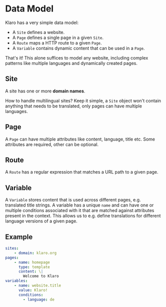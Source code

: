 # Data Model

Klaro has a very simple data model:

* A `Site` defines a website.
* A `Page` defines a single page in a given `Site`.
* A `Route` maps a HTTP route to a given `Page`.
* A `Variable` contains dynamic content that can be used in a `Page`.

That's it! This alone suffices to model any website, including complex patterns like multiple languages and dynamically created pages.

## Site

A site has one or more **domain names**.

How to handle multilingual sites? Keep it simple, a `Site` object won't contain anything that needs to be translated, only pages can have multiple languages.

## Page

A `Page` can have multiple attributes like content, language, title etc. Some attributes are required, other can be optional.

## Route

A `Route` has a regular expression that matches a URL path to a given page.

## Variable

A `Variable` stores content that is used across different pages, e.g. translated title strings. A variable has a unique `name` and can have one or multiple conditions associated with it that are matched against attributes present in the context. This allows us to e.g. define translations for different language versions of a given page.

## Example

```yaml
sites:
	- domain: klaro.org
pages:
	- name: homepage
	  type: template
	  content: \|
		Welcome to Klaro 
variables:
	- name: website.title
	  value: Klaro!
	  conditions:
	  	- language: de
```